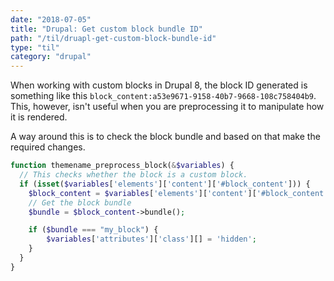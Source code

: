 ```yaml
---
date: "2018-07-05"
title: "Drupal: Get custom block bundle ID"
path: "/til/druapl-get-custom-block-bundle-id"
type: "til"
category: "drupal"
---
```


When working with custom blocks in Drupal 8, the block ID generated is something like this `block_content:a53e9671-9158-40b7-9668-108c758404b9`. This, however, isn't useful when you are preprocessing it to manipulate how it is rendered.

A way around this is to check the block bundle and based on that make the required changes.

```php
function themename_preprocess_block(&$variables) {
  // This checks whether the block is a custom block.
  if (isset($variables['elements']['content']['#block_content'])) {
    $block_content = $variables['elements']['content']['#block_content'];
    // Get the block bundle
    $bundle = $block_content->bundle();

    if ($bundle === "my_block") {
        $variables['attributes']['class'][] = 'hidden';
    }
  }
}
```
